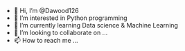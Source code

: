 - 👋 Hi, I’m @Dawood126
- 👀 I’m interested in Python programming
- 🌱 I’m currently learning Data science & Machine Learning
- 💞️ I’m looking to collaborate on ...
- 📫 How to reach me ...

<!---
Dawood126/Dawood126 is a ✨ special ✨ repository because its `README.md` (this file) appears on your GitHub profile.
You can click the Preview link to take a look at your changes.
--->
